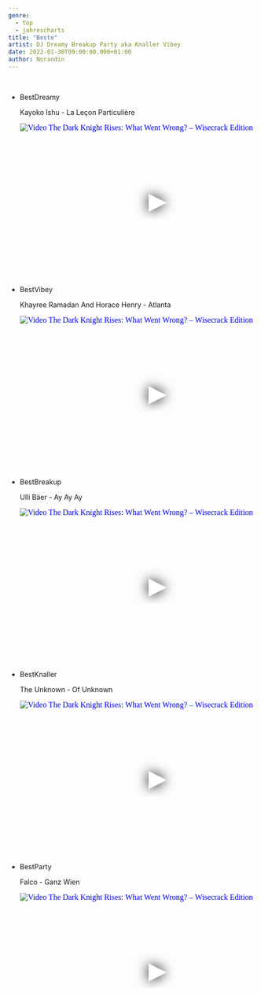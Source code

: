 ```yaml
---
genre:
  - top
  - jahrescharts
title: "Beste"
artist: DJ Dreamy Breakup Party aka Knaller Vibey
date: 2022-01-30T09:00:00.000+01:00
author: Norandin
---
```

<br>

<ul class="video-list">
<li class="video-list">
<p class="list-title">BestDreamy</p>
<p class="list-subtitle">Kayoko Ishu - La Leçon Particulière</p>

<div class="video-container">
    <iframe
      width="560"
      height="315"
      src="https://www.youtube.com/embed/IbBnyNWir7o"
      srcdoc="<style>*{padding:0;margin:0;overflow:hidden}html,body{height:100%}img,span{position:absolute;width:100%;top:0;bottom:0;margin:auto}span{height:1.5em;text-align:center;font:48px/1.5 sans-serif;color:white;text-shadow:0 0 0.5em black}</style><a 
             href=https://www.youtube.com/embed/IbBnyNWir7o?autoplay=1><img src=https://img.youtube.com/vi/IbBnyNWir7o/hqdefault.jpg alt='Video The Dark Knight Rises: What Went Wrong? – Wisecrack Edition'><span>▶</span></a>"
      frameborder="0"
      allow="accelerometer; autoplay; encrypted-media; gyroscope; picture-in-picture"
      allowfullscreen
  ></iframe>
</div>
</li>



<li class="video-list">
<p class="list-title">BestVibey</p>
<p class="list-subtitle">Khayree Ramadan And Horace Henry - Atlanta</p>

<div class="video-container">
    <iframe
      width="560"
      height="315"
      src="https://www.youtube.com/embed/H22F8IBprjU"
      srcdoc="<style>*{padding:0;margin:0;overflow:hidden}html,body{height:100%}img,span{position:absolute;width:100%;top:0;bottom:0;margin:auto}span{height:1.5em;text-align:center;font:48px/1.5 sans-serif;color:white;text-shadow:0 0 0.5em black}</style><a 
             href=https://www.youtube.com/embed/H22F8IBprjU?autoplay=1><img src=https://img.youtube.com/vi/H22F8IBprjU/hqdefault.jpg alt='Video The Dark Knight Rises: What Went Wrong? – Wisecrack Edition'><span>▶</span></a>"
      frameborder="0"
      allow="accelerometer; autoplay; encrypted-media; gyroscope; picture-in-picture"
      allowfullscreen
  ></iframe>
</div>
</li>


<li class="video-list">
<p class="list-title">BestBreakup</p>
<p class="list-subtitle">Ulli Bäer - Ay Ay Ay</p>

<div class="video-container">
    <iframe
      width="560"
      height="315"
      src="https://www.youtube.com/embed/Eo0hwL_4iN8"
      srcdoc="<style>*{padding:0;margin:0;overflow:hidden}html,body{height:100%}img,span{position:absolute;width:100%;top:0;bottom:0;margin:auto}span{height:1.5em;text-align:center;font:48px/1.5 sans-serif;color:white;text-shadow:0 0 0.5em black}</style><a 
             href=https://www.youtube.com/embed/Eo0hwL_4iN8?autoplay=1><img src=https://img.youtube.com/vi/Eo0hwL_4iN8/hqdefault.jpg alt='Video The Dark Knight Rises: What Went Wrong? – Wisecrack Edition'><span>▶</span></a>"
      frameborder="0"
      allow="accelerometer; autoplay; encrypted-media; gyroscope; picture-in-picture"
      allowfullscreen
  ></iframe>
</div>
</li>


<li class="video-list">
<p class="list-title">BestKnaller</p>
<p class="list-subtitle">The Unknown - Of Unknown</p>

<div class="video-container">
    <iframe
      width="560"
      height="315"
      src="https://www.youtube.com/embed/z583EVTiIIc"
      srcdoc="<style>*{padding:0;margin:0;overflow:hidden}html,body{height:100%}img,span{position:absolute;width:100%;top:0;bottom:0;margin:auto}span{height:1.5em;text-align:center;font:48px/1.5 sans-serif;color:white;text-shadow:0 0 0.5em black}</style><a 
             href=https://www.youtube.com/embed/z583EVTiIIc?autoplay=1><img src=https://img.youtube.com/vi/z583EVTiIIc/hqdefault.jpg alt='Video The Dark Knight Rises: What Went Wrong? – Wisecrack Edition'><span>▶</span></a>"
      frameborder="0"
      allow="accelerometer; autoplay; encrypted-media; gyroscope; picture-in-picture"
      allowfullscreen
  ></iframe>
</div>
</li>


<li class="video-list">
<p class="list-title">BestParty</p>
<p class="list-subtitle">Falco - Ganz Wien</p>

<div class="video-container">
    <iframe
      width="560"
      height="315"
      src="https://www.youtube.com/embed/BgSKP3tmezo"
      srcdoc="<style>*{padding:0;margin:0;overflow:hidden}html,body{height:100%}img,span{position:absolute;width:100%;top:0;bottom:0;margin:auto}span{height:1.5em;text-align:center;font:48px/1.5 sans-serif;color:white;text-shadow:0 0 0.5em black}</style><a 
             href=https://www.youtube.com/embed/BgSKP3tmezo?autoplay=1><img src=https://img.youtube.com/vi/BgSKP3tmezo/hqdefault.jpg alt='Video The Dark Knight Rises: What Went Wrong? – Wisecrack Edition'><span>▶</span></a>"
      frameborder="0"
      allow="accelerometer; autoplay; encrypted-media; gyroscope; picture-in-picture"
      allowfullscreen
  ></iframe>
</div>
</li>



</ul>
<br>